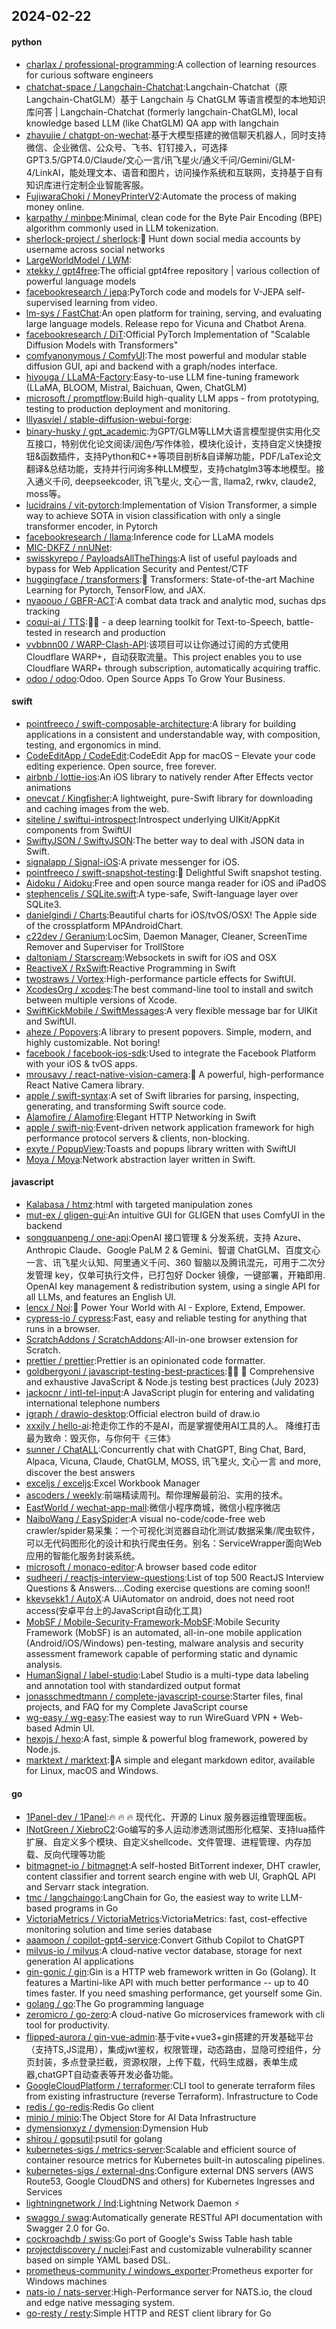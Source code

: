 ## 2024-02-22

#### python
* [charlax / professional-programming](https://github.com/charlax/professional-programming):A collection of learning resources for curious software engineers
* [chatchat-space / Langchain-Chatchat](https://github.com/chatchat-space/Langchain-Chatchat):Langchain-Chatchat（原Langchain-ChatGLM）基于 Langchain 与 ChatGLM 等语言模型的本地知识库问答 | Langchain-Chatchat (formerly langchain-ChatGLM), local knowledge based LLM (like ChatGLM) QA app with langchain
* [zhayujie / chatgpt-on-wechat](https://github.com/zhayujie/chatgpt-on-wechat):基于大模型搭建的微信聊天机器人，同时支持微信、企业微信、公众号、飞书、钉钉接入，可选择GPT3.5/GPT4.0/Claude/文心一言/讯飞星火/通义千问/Gemini/GLM-4/LinkAI，能处理文本、语音和图片，访问操作系统和互联网，支持基于自有知识库进行定制企业智能客服。
* [FujiwaraChoki / MoneyPrinterV2](https://github.com/FujiwaraChoki/MoneyPrinterV2):Automate the process of making money online.
* [karpathy / minbpe](https://github.com/karpathy/minbpe):Minimal, clean code for the Byte Pair Encoding (BPE) algorithm commonly used in LLM tokenization.
* [sherlock-project / sherlock](https://github.com/sherlock-project/sherlock):🔎 Hunt down social media accounts by username across social networks
* [LargeWorldModel / LWM](https://github.com/LargeWorldModel/LWM):
* [xtekky / gpt4free](https://github.com/xtekky/gpt4free):The official gpt4free repository | various collection of powerful language models
* [facebookresearch / jepa](https://github.com/facebookresearch/jepa):PyTorch code and models for V-JEPA self-supervised learning from video.
* [lm-sys / FastChat](https://github.com/lm-sys/FastChat):An open platform for training, serving, and evaluating large language models. Release repo for Vicuna and Chatbot Arena.
* [facebookresearch / DiT](https://github.com/facebookresearch/DiT):Official PyTorch Implementation of "Scalable Diffusion Models with Transformers"
* [comfyanonymous / ComfyUI](https://github.com/comfyanonymous/ComfyUI):The most powerful and modular stable diffusion GUI, api and backend with a graph/nodes interface.
* [hiyouga / LLaMA-Factory](https://github.com/hiyouga/LLaMA-Factory):Easy-to-use LLM fine-tuning framework (LLaMA, BLOOM, Mistral, Baichuan, Qwen, ChatGLM)
* [microsoft / promptflow](https://github.com/microsoft/promptflow):Build high-quality LLM apps - from prototyping, testing to production deployment and monitoring.
* [lllyasviel / stable-diffusion-webui-forge](https://github.com/lllyasviel/stable-diffusion-webui-forge):
* [binary-husky / gpt_academic](https://github.com/binary-husky/gpt_academic):为GPT/GLM等LLM大语言模型提供实用化交互接口，特别优化论文阅读/润色/写作体验，模块化设计，支持自定义快捷按钮&函数插件，支持Python和C++等项目剖析&自译解功能，PDF/LaTex论文翻译&总结功能，支持并行问询多种LLM模型，支持chatglm3等本地模型。接入通义千问, deepseekcoder, 讯飞星火, 文心一言, llama2, rwkv, claude2, moss等。
* [lucidrains / vit-pytorch](https://github.com/lucidrains/vit-pytorch):Implementation of Vision Transformer, a simple way to achieve SOTA in vision classification with only a single transformer encoder, in Pytorch
* [facebookresearch / llama](https://github.com/facebookresearch/llama):Inference code for LLaMA models
* [MIC-DKFZ / nnUNet](https://github.com/MIC-DKFZ/nnUNet):
* [swisskyrepo / PayloadsAllTheThings](https://github.com/swisskyrepo/PayloadsAllTheThings):A list of useful payloads and bypass for Web Application Security and Pentest/CTF
* [huggingface / transformers](https://github.com/huggingface/transformers):🤗 Transformers: State-of-the-art Machine Learning for Pytorch, TensorFlow, and JAX.
* [nyaoouo / GBFR-ACT](https://github.com/nyaoouo/GBFR-ACT):A combat data track and analytic mod, suchas dps tracking
* [coqui-ai / TTS](https://github.com/coqui-ai/TTS):🐸💬 - a deep learning toolkit for Text-to-Speech, battle-tested in research and production
* [vvbbnn00 / WARP-Clash-API](https://github.com/vvbbnn00/WARP-Clash-API):该项目可以让你通过订阅的方式使用Cloudflare WARP+，自动获取流量。This project enables you to use Cloudflare WARP+ through subscription, automatically acquiring traffic.
* [odoo / odoo](https://github.com/odoo/odoo):Odoo. Open Source Apps To Grow Your Business.

#### swift
* [pointfreeco / swift-composable-architecture](https://github.com/pointfreeco/swift-composable-architecture):A library for building applications in a consistent and understandable way, with composition, testing, and ergonomics in mind.
* [CodeEditApp / CodeEdit](https://github.com/CodeEditApp/CodeEdit):CodeEdit App for macOS – Elevate your code editing experience. Open source, free forever.
* [airbnb / lottie-ios](https://github.com/airbnb/lottie-ios):An iOS library to natively render After Effects vector animations
* [onevcat / Kingfisher](https://github.com/onevcat/Kingfisher):A lightweight, pure-Swift library for downloading and caching images from the web.
* [siteline / swiftui-introspect](https://github.com/siteline/swiftui-introspect):Introspect underlying UIKit/AppKit components from SwiftUI
* [SwiftyJSON / SwiftyJSON](https://github.com/SwiftyJSON/SwiftyJSON):The better way to deal with JSON data in Swift.
* [signalapp / Signal-iOS](https://github.com/signalapp/Signal-iOS):A private messenger for iOS.
* [pointfreeco / swift-snapshot-testing](https://github.com/pointfreeco/swift-snapshot-testing):📸 Delightful Swift snapshot testing.
* [Aidoku / Aidoku](https://github.com/Aidoku/Aidoku):Free and open source manga reader for iOS and iPadOS
* [stephencelis / SQLite.swift](https://github.com/stephencelis/SQLite.swift):A type-safe, Swift-language layer over SQLite3.
* [danielgindi / Charts](https://github.com/danielgindi/Charts):Beautiful charts for iOS/tvOS/OSX! The Apple side of the crossplatform MPAndroidChart.
* [c22dev / Geranium](https://github.com/c22dev/Geranium):LocSim, Daemon Manager, Cleaner, ScreenTime Remover and Superviser for TrollStore
* [daltoniam / Starscream](https://github.com/daltoniam/Starscream):Websockets in swift for iOS and OSX
* [ReactiveX / RxSwift](https://github.com/ReactiveX/RxSwift):Reactive Programming in Swift
* [twostraws / Vortex](https://github.com/twostraws/Vortex):High-performance particle effects for SwiftUI.
* [XcodesOrg / xcodes](https://github.com/XcodesOrg/xcodes):The best command-line tool to install and switch between multiple versions of Xcode.
* [SwiftKickMobile / SwiftMessages](https://github.com/SwiftKickMobile/SwiftMessages):A very flexible message bar for UIKit and SwiftUI.
* [aheze / Popovers](https://github.com/aheze/Popovers):A library to present popovers. Simple, modern, and highly customizable. Not boring!
* [facebook / facebook-ios-sdk](https://github.com/facebook/facebook-ios-sdk):Used to integrate the Facebook Platform with your iOS & tvOS apps.
* [mrousavy / react-native-vision-camera](https://github.com/mrousavy/react-native-vision-camera):📸 A powerful, high-performance React Native Camera library.
* [apple / swift-syntax](https://github.com/apple/swift-syntax):A set of Swift libraries for parsing, inspecting, generating, and transforming Swift source code.
* [Alamofire / Alamofire](https://github.com/Alamofire/Alamofire):Elegant HTTP Networking in Swift
* [apple / swift-nio](https://github.com/apple/swift-nio):Event-driven network application framework for high performance protocol servers & clients, non-blocking.
* [exyte / PopupView](https://github.com/exyte/PopupView):Toasts and popups library written with SwiftUI
* [Moya / Moya](https://github.com/Moya/Moya):Network abstraction layer written in Swift.

#### javascript
* [Kalabasa / htmz](https://github.com/Kalabasa/htmz):html with targeted manipulation zones
* [mut-ex / gligen-gui](https://github.com/mut-ex/gligen-gui):An intuitive GUI for GLIGEN that uses ComfyUI in the backend
* [songquanpeng / one-api](https://github.com/songquanpeng/one-api):OpenAI 接口管理 & 分发系统，支持 Azure、Anthropic Claude、Google PaLM 2 & Gemini、智谱 ChatGLM、百度文心一言、讯飞星火认知、阿里通义千问、360 智脑以及腾讯混元，可用于二次分发管理 key，仅单可执行文件，已打包好 Docker 镜像，一键部署，开箱即用. OpenAI key management & redistribution system, using a single API for all LLMs, and features an English UI.
* [lencx / Noi](https://github.com/lencx/Noi):🚀 Power Your World with AI - Explore, Extend, Empower.
* [cypress-io / cypress](https://github.com/cypress-io/cypress):Fast, easy and reliable testing for anything that runs in a browser.
* [ScratchAddons / ScratchAddons](https://github.com/ScratchAddons/ScratchAddons):All-in-one browser extension for Scratch.
* [prettier / prettier](https://github.com/prettier/prettier):Prettier is an opinionated code formatter.
* [goldbergyoni / javascript-testing-best-practices](https://github.com/goldbergyoni/javascript-testing-best-practices):📗🌐 🚢 Comprehensive and exhaustive JavaScript & Node.js testing best practices (July 2023)
* [jackocnr / intl-tel-input](https://github.com/jackocnr/intl-tel-input):A JavaScript plugin for entering and validating international telephone numbers
* [jgraph / drawio-desktop](https://github.com/jgraph/drawio-desktop):Official electron build of draw.io
* [xxxily / hello-ai](https://github.com/xxxily/hello-ai):抢走你工作的不是AI，而是掌握使用AI工具的人。 降维打击最为致命：毁灭你，与你何干《三体》
* [sunner / ChatALL](https://github.com/sunner/ChatALL):Concurrently chat with ChatGPT, Bing Chat, Bard, Alpaca, Vicuna, Claude, ChatGLM, MOSS, 讯飞星火, 文心一言 and more, discover the best answers
* [exceljs / exceljs](https://github.com/exceljs/exceljs):Excel Workbook Manager
* [ascoders / weekly](https://github.com/ascoders/weekly):前端精读周刊。帮你理解最前沿、实用的技术。
* [EastWorld / wechat-app-mall](https://github.com/EastWorld/wechat-app-mall):微信小程序商城，微信小程序微店
* [NaiboWang / EasySpider](https://github.com/NaiboWang/EasySpider):A visual no-code/code-free web crawler/spider易采集：一个可视化浏览器自动化测试/数据采集/爬虫软件，可以无代码图形化的设计和执行爬虫任务。别名：ServiceWrapper面向Web应用的智能化服务封装系统。
* [microsoft / monaco-editor](https://github.com/microsoft/monaco-editor):A browser based code editor
* [sudheerj / reactjs-interview-questions](https://github.com/sudheerj/reactjs-interview-questions):List of top 500 ReactJS Interview Questions & Answers....Coding exercise questions are coming soon!!
* [kkevsekk1 / AutoX](https://github.com/kkevsekk1/AutoX):A UiAutomator on android, does not need root access(安卓平台上的JavaScript自动化工具)
* [MobSF / Mobile-Security-Framework-MobSF](https://github.com/MobSF/Mobile-Security-Framework-MobSF):Mobile Security Framework (MobSF) is an automated, all-in-one mobile application (Android/iOS/Windows) pen-testing, malware analysis and security assessment framework capable of performing static and dynamic analysis.
* [HumanSignal / label-studio](https://github.com/HumanSignal/label-studio):Label Studio is a multi-type data labeling and annotation tool with standardized output format
* [jonasschmedtmann / complete-javascript-course](https://github.com/jonasschmedtmann/complete-javascript-course):Starter files, final projects, and FAQ for my Complete JavaScript course
* [wg-easy / wg-easy](https://github.com/wg-easy/wg-easy):The easiest way to run WireGuard VPN + Web-based Admin UI.
* [hexojs / hexo](https://github.com/hexojs/hexo):A fast, simple & powerful blog framework, powered by Node.js.
* [marktext / marktext](https://github.com/marktext/marktext):📝A simple and elegant markdown editor, available for Linux, macOS and Windows.

#### go
* [1Panel-dev / 1Panel](https://github.com/1Panel-dev/1Panel):🔥 🔥 🔥 现代化、开源的 Linux 服务器运维管理面板。
* [INotGreen / XiebroC2](https://github.com/INotGreen/XiebroC2):Go编写的多人运动渗透测试图形化框架、支持lua插件扩展、自定义多个模块、自定义shellcode、文件管理、进程管理、内存加载、反向代理等功能
* [bitmagnet-io / bitmagnet](https://github.com/bitmagnet-io/bitmagnet):A self-hosted BitTorrent indexer, DHT crawler, content classifier and torrent search engine with web UI, GraphQL API and Servarr stack integration.
* [tmc / langchaingo](https://github.com/tmc/langchaingo):LangChain for Go, the easiest way to write LLM-based programs in Go
* [VictoriaMetrics / VictoriaMetrics](https://github.com/VictoriaMetrics/VictoriaMetrics):VictoriaMetrics: fast, cost-effective monitoring solution and time series database
* [aaamoon / copilot-gpt4-service](https://github.com/aaamoon/copilot-gpt4-service):Convert Github Copilot to ChatGPT
* [milvus-io / milvus](https://github.com/milvus-io/milvus):A cloud-native vector database, storage for next generation AI applications
* [gin-gonic / gin](https://github.com/gin-gonic/gin):Gin is a HTTP web framework written in Go (Golang). It features a Martini-like API with much better performance -- up to 40 times faster. If you need smashing performance, get yourself some Gin.
* [golang / go](https://github.com/golang/go):The Go programming language
* [zeromicro / go-zero](https://github.com/zeromicro/go-zero):A cloud-native Go microservices framework with cli tool for productivity.
* [flipped-aurora / gin-vue-admin](https://github.com/flipped-aurora/gin-vue-admin):基于vite+vue3+gin搭建的开发基础平台（支持TS,JS混用），集成jwt鉴权，权限管理，动态路由，显隐可控组件，分页封装，多点登录拦截，资源权限，上传下载，代码生成器，表单生成器,chatGPT自动查表等开发必备功能。
* [GoogleCloudPlatform / terraformer](https://github.com/GoogleCloudPlatform/terraformer):CLI tool to generate terraform files from existing infrastructure (reverse Terraform). Infrastructure to Code
* [redis / go-redis](https://github.com/redis/go-redis):Redis Go client
* [minio / minio](https://github.com/minio/minio):The Object Store for AI Data Infrastructure
* [dymensionxyz / dymension](https://github.com/dymensionxyz/dymension):Dymension Hub
* [shirou / gopsutil](https://github.com/shirou/gopsutil):psutil for golang
* [kubernetes-sigs / metrics-server](https://github.com/kubernetes-sigs/metrics-server):Scalable and efficient source of container resource metrics for Kubernetes built-in autoscaling pipelines.
* [kubernetes-sigs / external-dns](https://github.com/kubernetes-sigs/external-dns):Configure external DNS servers (AWS Route53, Google CloudDNS and others) for Kubernetes Ingresses and Services
* [lightningnetwork / lnd](https://github.com/lightningnetwork/lnd):Lightning Network Daemon ⚡️
* [swaggo / swag](https://github.com/swaggo/swag):Automatically generate RESTful API documentation with Swagger 2.0 for Go.
* [cockroachdb / swiss](https://github.com/cockroachdb/swiss):Go port of Google's Swiss Table hash table
* [projectdiscovery / nuclei](https://github.com/projectdiscovery/nuclei):Fast and customizable vulnerability scanner based on simple YAML based DSL.
* [prometheus-community / windows_exporter](https://github.com/prometheus-community/windows_exporter):Prometheus exporter for Windows machines
* [nats-io / nats-server](https://github.com/nats-io/nats-server):High-Performance server for NATS.io, the cloud and edge native messaging system.
* [go-resty / resty](https://github.com/go-resty/resty):Simple HTTP and REST client library for Go
